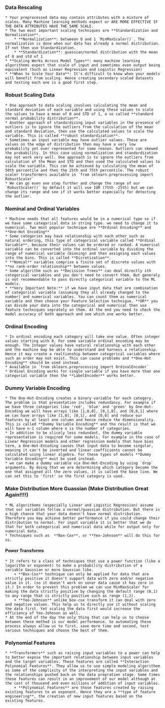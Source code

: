 
### Data Rescaling
    * Your preprocessed data may contain attributes with a mixture of scales. Many Machine learning methods expect or ARE MORE EFFECTIVE IF THE DATA ATTRIBUTES HAVE THE SAME SCALE.
    * The two most important scaling techniques are **Standardization and Normalization**.
        * **Normalization**: betweeon 0 and 1 `MinMaxScaler()`. The normalization is done when our data has already a normal distribution. If not then use Standardization.
        * **Standardization**: guassian/normal distribution with the mean of 0 and std of 1 
    * **Scaling Works Across Model Types**: many machine learning algorithems expect that scale of input and sometimes even output being equivalent (Such as Linear Regression and Logistic Regression)
    * **When to Scale Your Data**: It's difficult to know when your models will benefit from scaling. Hence creating secondary scaled datasets and testing each one is a good first step.
    
### Robust Scaling Data
    * One approach to data scaling involves calculating the mean and standard deviation of each variable and using these values to scale the values to have a mean of 0 and STD of 1, a so called **standard normal probability distribution**.
    * Another approach of standardizing input variables in the presence of outliers is to ignore the outliers from the calculation of the mean and standard deviation, then use the calculated values to scale the variable. This is called **robust standardization**. 
    * Sometimes an input variable may have outlier values. These are values on the edge of distribution then may have a very low probability yet over represented for some reason. Outliers can skewed the probability. In this case using normalization and standardization may not work very well. One approach is to ignore the outliers from calculation of the Mean and STD and then used the calculated values to scale the variable. This can be achieved by calculating the mean of 50th percentile and then the 25th and 75th percentile. The robust scaler transformers available in `from sklearn.preprocessing import RobustScaler`  
    * We can go even one step further and change the range of our `RobustScaler()` by default it will use IQR (75th -25th) but we can change its range and see if it works better especially for detecting the outlier. 

### Nominal and Ordinal Variables
    * Machine needs that all features would be in a numerical type so if we have some categorical data in string type. we need to change it to numerical. Two most popular technique are **Ordinal Encoding** and **One-Hot Encoding**  
    * Some categories may have relationship with each other such as natural ordering, this type of categorical variable called **Ordinal Variable**, because their values can be ordered or ranked. A numerical variable can be converted into the ordinal variable by dividing the range of numerical variable (binning) and then assigning each values into the bins. This is called **Dicretization**.
    * **Nomial** variables comprise a finite set of discrete values with **no rank-order relationship** between values.
    * Some algorithm such as **Decission Trees** can deal directly ith categorical variables and you don't need to convert them. But generaly is not recommendable to pass directly categorical variable to the ML models.
    * **Very Important Note:** if we have input data that are combination of categorical variable (assuming they all already changed to the number) and numerical variables. You can count them as numerical variable and then choose your Feature Selection technique. **OR** you can divide your data into the categorical and numerical then use feature techniques seprately on them. At the end you need to check the model accuracy of both approach and see which one works better.

### Ordinal Encoding
    * In ordinal encoding each category will take one value. Often integer values starting with 0. For some variable ordinal encoding may be enough. The Integer values have natural relationship with each other and the machine may be able to understand and harness a relationship. Hence it may create a realtionship between categorical variables where such an order may not exist. This can cause problems and **One-Hot Encoding** should be used instead.  
    * Available in `from sklearn.preprocessing import OrdinalEncoder`
    * Ordinal Encoding works for single variable if you have more than one categorial variable then the **LabelEncoder** works better.
  
### Dummy Variable Encoding 
    * The One-Hot-Encoding creates a binary variable for each category. The problem is that presentation includes redundancy. For example if we have three categories like 'red', 'blue' and 'green' by One-Hot-Encoding we will have arrays like [1,0,0], [0,1,0], and [0,0,1] where we can have arrays like [1,0], [0,1], and [0,0] and reduce our features by at least one column and hence reduce the dimensionality. This is called **Dummy Variable Encoding** and the result is that we will have n-1 column where n is the number of categories.  
    * In addition to be slicely less redundant, the dummy variable representation is required for some models. For example in the case of Linear Regression models and other regression models that have bias term, a One-Hot-Encoding causes that input data to become singular, meaning it can't be inverted and linear coefficients cannot be calculated using linear algebra. For these types of models **Dummy Variable Encoding** must be used instead.
    * we can make a dummy variable via One-Hot-Encoding by using `drop` arguments. By doing that we are determining which category become the one that assigned all the zero values, it is called the base line. We can set this to 'first' so the first category is used. 
 
### Make Distribution More Guassian (Make Distribution Great Again!!!!)
    * ML algorithems (especially Linear and Logistic Regression) assume that our variables follow a normal/guassian distribution. But there is a high chance that your data doesn't have normal distribution. Therefore you may achieve better performance if you could change their distribution to normal. For input variable it is better that we do that for both categorical and numerical data while for output only for numerical data.
    * Techniques such as  **Box-Cox**, or **Yeo-Johnson** will do this for us.

#### Power Transforms
    * It refers to a class of techniques that use a power function (like a logarithm or exponent) to make a probability distribution of a variable Gaussian or more Gaussian like.
        + **Box-Cox** technique can only be applied for data that are strictly positive it doesn't support data with zero and/or negative value in it. (so it doesn't work on sonar data cause it has zero in it.) In order to prevent this problem we can use MinMaxScaler for making the data strictly positive by changing the default range (0,1) to any range that is strictly positive such as range (1,2).
        + **Yeo-Johnson** unlike box-cox transform it can deal with zero and negative values. This help us to directly use it without scaling the data first. Yet scaling the data first would increase the efficiency of Yeo-Johnson as well.
    * At the end of the day the only thing that can help us to choose between these method is our model performance. So automating these process always allow us to first, save more time and second, test various techniques and choose the best of them.
   
### Polynomial Features
    * **Transformers** such as raising input variables to a power can help to better expose the important relationship between input variables and the target variables. These features are called **Interaction Polynomial Features**. They allow us to use simple modeling algorithem as some of the complixity of the interpreting the input variables and the relationships pushed back on the data prepration stage. Some times these features can result in an improvement of our model although at the cost of thousend and even millions of addition of input variables.
        + **Polynomial Features** are those features created by raising existing features to an exponent. Hence they are a **type of feature engineering**, the creation of new input features based on the existing features.   
   

